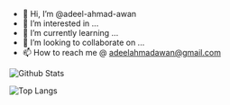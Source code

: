 - 👋 Hi, I’m @adeel-ahmad-awan
- 👀 I’m interested in ...
- 🌱 I’m currently learning ...
- 💞️ I’m looking to collaborate on ...
- 📫 How to reach me @ adeelahmadawan@gmail.com

<!---
adeel-ahmad-awan/adeel-ahmad-awan is a ✨ special ✨ repository because its `README.md` (this file) appears on your GitHub profile.
You can click the Preview link to take a look at your changes.
--->
![Github Stats](https://github-readme-stats.vercel.app/api?username=adeel-ahmad-awan&show_icons=true&count_private=true&include_all_commits=true)

![Top Langs](https://github-readme-stats.vercel.app/api/top-langs/?username=adeel-ahmad-awan&layout=compact)
